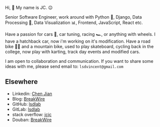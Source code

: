 Hi, 👋 My name is JC. 😉

Senior Software Engineer, work around with Python 🐍, Django, Data Processing 💽, Data Visualization 📊, Frontend, JavaScript, React etc.

Have a passion for cars 🚗, car tuning, racing 🏎️, or anything with wheels. I have a hatchback car, now i'm working on it's modification. Have a road bike 🚴‍♂️ and a mountain bike, used to play skateboard, cycling back in the college, now play with karting, track day events and modified cars.

I am open to collaboration and communication. If you want to share some ideas with me, please send email to: `lsdvincent@gmail.com`

## Elsewhere

- Linkedin: [Chen Jian](https://www.linkedin.com/in/jc-81493210b/)
- Blog: [BreakWire](https://breakwire.me)
- GitHub: [lsdlab](https://github.com/lsdlab)
- GitLab: [lsdlab](https://github.com/lsdlab)
- stack overflow: [jcjc](https://stackoverflow.com/users/3295711/jcjc?tab=profile)
- Douban: [BreakWire](https://www.douban.com/people/135271635/)
